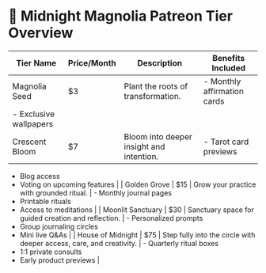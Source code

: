 
# 🌙 Midnight Magnolia Patreon Tier Overview

| Tier Name         | Price/Month | Description                                                                                 | Benefits Included                                                                 |
|-------------------|-------------|---------------------------------------------------------------------------------------------|------------------------------------------------------------------------------------|
| Magnolia Seed     | $3          | Plant the roots of transformation.                                                         | - Monthly affirmation cards  
- Exclusive wallpapers                             |
| Crescent Bloom    | $7          | Bloom into deeper insight and intention.                                                   | - Tarot card previews  
- Blog access  
- Voting on upcoming features           |
| Golden Grove      | $15         | Grow your practice with grounded ritual.                                                   | - Monthly journal pages  
- Printable rituals  
- Access to meditations         |
| Moonlit Sanctuary | $30         | Sanctuary space for guided creation and reflection.                                        | - Personalized prompts  
- Group journaling circles  
- Mini live Q&As          |
| House of Midnight | $75         | Step fully into the circle with deeper access, care, and creativity.                       | - Quarterly ritual boxes  
- 1:1 private consults  
- Early product previews     |
